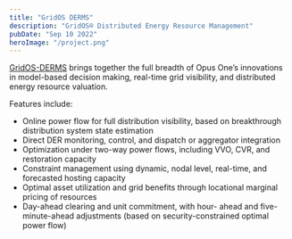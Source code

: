 ```yaml
---
title: "GridOS DERMS"
description: "GridOS® Distributed Energy Resource Management"
pubDate: "Sep 10 2022"
heroImage: "/project.png"
---
```


[GridOS-DERMS](https://www.ge.com/digital/sites/default/files/download_assets/opus-one-derms-from-ge-digital.pdf) brings together the full breadth of Opus One’s innovations in model-based decision making,
real-time grid visibility, and distributed energy resource valuation.

Features include:

- Online power flow for full distribution visibility, based on breakthrough distribution system state estimation
- Direct DER monitoring, control, and dispatch or aggregator integration
- Optimization under two-way power flows, including VVO, CVR, and restoration capacity
- Constraint management using dynamic, nodal level, real-time, and forecasted hosting capacity
- Optimal asset utilization and grid benefits through locational marginal pricing of resources
- Day-ahead clearing and unit commitment, with hour- ahead and five-minute-ahead adjustments (based on security-constrained optimal power flow)
